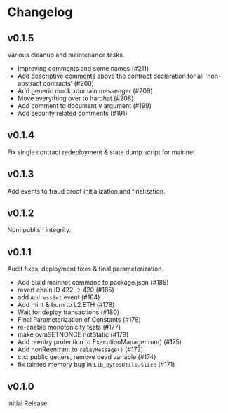 # Changelog

## v0.1.5

Various cleanup and maintenance tasks.

- Improving comments and some names (#211)
- Add descriptive comments above the contract declaration for all 'non-abstract contracts' (#200)
- Add generic mock xdomain messenger (#209)
- Move everything over to hardhat (#208)
- Add comment to document v argument (#199)
- Add security related comments (#191)

## v0.1.4

Fix single contract redeployment & state dump script for
mainnet.

## v0.1.3

Add events to fraud proof initialization and finalization.

## v0.1.2

Npm publish integrity.

## v0.1.1

Audit fixes, deployment fixes & final parameterization.

- Add build mainnet command to package.json (#186)
- revert chain ID 422 -> 420 (#185)
- add `AddressSet` event (#184)
- Add mint & burn to L2 ETH (#178)
- Wait for deploy transactions (#180)
- Final Parameterization of Constants (#176)
- re-enable monotonicity tests (#177)
- make ovmSETNONCE notStatic (#179)
- Add reentry protection to ExecutionManager.run() (#175)
- Add nonReentrant to `relayMessage()` (#172)
- ctc: public getters, remove dead variable (#174)
- fix tainted memory bug in `Lib_BytesUtils.slice` (#171)

## v0.1.0

Initial Release
